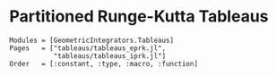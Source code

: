 # Partitioned Runge-Kutta Tableaus

```@autodocs
Modules = [GeometricIntegrators.Tableaus]
Pages   = ["tableaus/tableaus_eprk.jl",
           "tableaus/tableaus_iprk.jl"]
Order   = [:constant, :type, :macro, :function]
```
